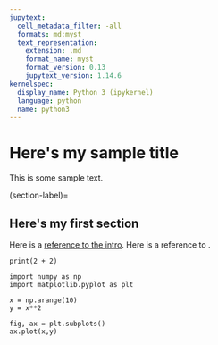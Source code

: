 ```yaml
---
jupytext:
  cell_metadata_filter: -all
  formats: md:myst
  text_representation:
    extension: .md
    format_name: myst
    format_version: 0.13
    jupytext_version: 1.14.6
kernelspec:
  display_name: Python 3 (ipykernel)
  language: python
  name: python3
---
```


# Here's my sample title

This is some sample text.

(section-label)=
## Here's my first section

Here is a [reference to the intro](intro.md). Here is a reference to [](section-label).

```{code-cell}
print(2 + 2)
```

```{code-cell}
import numpy as np
import matplotlib.pyplot as plt

x = np.arange(10)
y = x**2

fig, ax = plt.subplots()
ax.plot(x,y)
```


